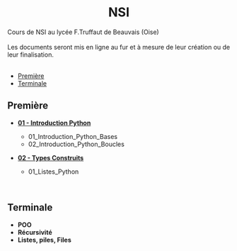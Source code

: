 # <center>**NSI**</center>
 Cours de NSI au lycée F.Truffaut de Beauvais (Oise) </br>
 </br>
 Les documents seront mis en ligne au fur et à mesure de leur création ou de leur finalisation.
 </br>
 </br>
 * [Première](#premiere)</br>
 * [Terminale](#terminale)</br>
 
 
 
## **Première**
* **[01 - Introduction Python](https://github.com/gfeuillet1/_NSI_/tree/main/Premi%C3%A8re/01_Introduction_Python)** 
  * 01_Introduction_Python_Bases
  * 02_Introduction_Python_Boucles

* **[02 - Types Construits](https://github.com/gfeuillet1/_NSI_/tree/main/Premi%C3%A8re/02_Types_Construits)**
  * 01_Listes_Python
  
</br>

## **Terminale**
* **POO**
* **Récursivité**
* **Listes, piles, Files**
